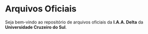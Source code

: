 # Arquivos Oficiais

Seja bem-vindo ao repositório de arquivos oficiais da **I.A.A. Delta** da **Universidade Cruzeiro do Sul**.

